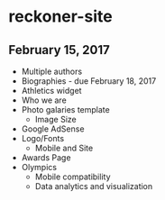 # reckoner-site
## February 15, 2017
- Multiple authors
- Biographies - due February 18, 2017
- Athletics widget
- Who we are
- Photo galaries template
  - Image Size
- Google AdSense
- Logo/Fonts
  - Mobile and Site
- Awards Page
- Olympics
  - Mobile compatibility
  - Data analytics and visualization

